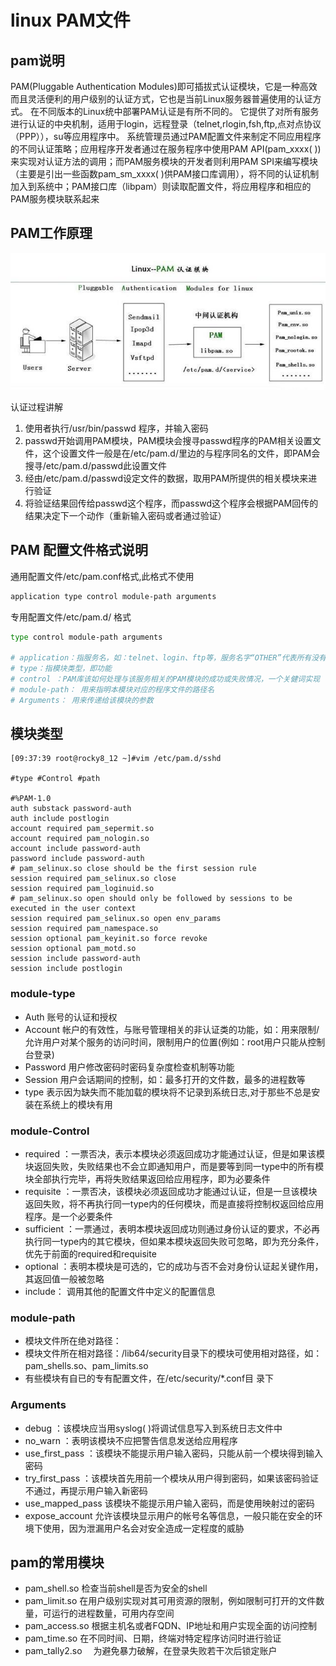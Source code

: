 # linux PAM文件

## pam说明

PAM(Pluggable Authentication Modules)即可插拔式认证模块，它是一种高效而且灵活便利的用户级别的认证方式，它也是当前Linux服务器普遍使用的认证方式。
在不同版本的Linux统中部署PAM认证是有所不同的。
它提供了对所有服务进行认证的中央机制，适用于login，远程登录（telnet,rlogin,fsh,ftp,点对点协议（PPP）），su等应用程序中。
系统管理员通过PAM配置文件来制定不同应用程序的不同认证策略；应用程序开发者通过在服务程序中使用PAM API(pam_xxxx( ))来实现对认证方法的调用；而PAM服务模块的开发者则利用PAM SPI来编写模块（主要是引出一些函数pam_sm_xxxx( )供PAM接口库调用），将不同的认证机制加入到系统中；PAM接口库（libpam）则读取配置文件，将应用程序和相应的PAM服务模块联系起来

## PAM工作原理

![](assets/image-20230130111021544-20230610173810-qqbalnz.png)

认证过程讲解

1. 使用者执行/usr/bin/passwd 程序，并输入密码
2. passwd开始调用PAM模块，PAM模块会搜寻passwd程序的PAM相关设置文件，这个设置文件一般是在/etc/pam.d/里边的与程序同名的文件，即PAM会搜寻/etc/pam.d/passwd此设置文件
3. 经由/etc/pam.d/passwd设定文件的数据，取用PAM所提供的相关模块来进行验证
4. 将验证结果回传给passwd这个程序，而passwd这个程序会根据PAM回传的结果决定下一个动作（重新输入密码或者通过验证）

## PAM 配置文件格式说明

通用配置文件/etc/pam.conf格式,此格式不使用

```bash
application type control module-path arguments
```

专用配置文件/etc/pam.d/ 格式

```bash
type control module-path arguments

# application：指服务名，如：telnet、login、ftp等，服务名字“OTHER”代表所有没有在该文件中明确配置的其它服务
# type：指模块类型，即功能
# control ：PAM库该如何处理与该服务相关的PAM模块的成功或失败情况，一个关健词实现
# module-path： 用来指明本模块对应的程序文件的路径名
# Arguments： 用来传递给该模块的参数
```

## 模块类型

```纯文本
[09:37:39 root@rocky8_12 ~]#vim /etc/pam.d/sshd

#type #Control #path

#%PAM-1.0
auth substack password-auth
auth include postlogin
account required pam_sepermit.so
account required pam_nologin.so
account include password-auth
password include password-auth
# pam_selinux.so close should be the first session rule
session required pam_selinux.so close
session required pam_loginuid.so
# pam_selinux.so open should only be followed by sessions to be executed in the user context
session required pam_selinux.so open env_params
session required pam_namespace.so
session optional pam_keyinit.so force revoke
session optional pam_motd.so
session include password-auth
session include postlogin

```

### module-type

- Auth 账号的认证和授权
- Account 帐户的有效性，与账号管理相关的非认证类的功能，如：用来限制/允许用户对某个服务的访问时间，限制用户的位置(例如：root用户只能从控制台登录)
- Password 用户修改密码时密码复杂度检查机制等功能
- Session 用户会话期间的控制，如：最多打开的文件数，最多的进程数等
- type 表示因为缺失而不能加载的模块将不记录到系统日志,对于那些不总是安装在系统上的模块有用

### module-Control

- required ：一票否决，表示本模块必须返回成功才能通过认证，但是如果该模块返回失败，失败结果也不会立即通知用户，而是要等到同一type中的所有模块全部执行完毕，再将失败结果返回给应用程序，即为必要条件
- requisite ：一票否决，该模块必须返回成功才能通过认证，但是一旦该模块返回失败，将不再执行同一type内的任何模块，而是直接将控制权返回给应用程序。是一个必要条件
- sufficient ：一票通过，表明本模块返回成功则通过身份认证的要求，不必再执行同一type内的其它模块，但如果本模块返回失败可忽略，即为充分条件，优先于前面的required和requisite
- optional ：表明本模块是可选的，它的成功与否不会对身份认证起关键作用，其返回值一般被忽略
- include： 调用其他的配置文件中定义的配置信息

### module-path

- 模块文件所在绝对路径：
- 模块文件所在相对路径：/lib64/security目录下的模块可使用相对路径，如：pam_shells.so、pam_limits.so
- 有些模块有自已的专有配置文件，在/etc/security/*.conf目 录下

### Arguments

- debug ：该模块应当用syslog( )将调试信息写入到系统日志文件中
- no_warn ：表明该模块不应把警告信息发送给应用程序
- use_first_pass ：该模块不能提示用户输入密码，只能从前一个模块得到输入密码
- try_first_pass ：该模块首先用前一个模块从用户得到密码，如果该密码验证不通过，再提示用户输入新密码
- use_mapped_pass 该模块不能提示用户输入密码，而是使用映射过的密码
- expose_account 允许该模块显示用户的帐号名等信息，一般只能在安全的环境下使用，因为泄漏用户名会对安全造成一定程度的威胁

## pam的常用模块

* pam\_shell.so
  检查当前shell是否为安全的shell
* pam\_limit.so
  在用户级别实现对其可用资源的限制，例如限制可打开的文件数量，可运行的进程数量，可用内存空间
* pam\_access.so
  根据主机名或者FQDN、IP地址和用户实现全面的访问控制
* pam\_time.so
  在不同时间、日期，终端对特定程序访问时进行验证
* pam\_tally2.so　
  为避免暴力破解，在登录失败若干次后锁定账户
